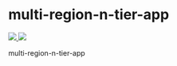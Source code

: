 # multi-region-n-tier-app

<a href="https://portal.azure.com/#create/Microsoft.Template/uri/https%3A%2F%2Fraw.githubusercontent.com%2Fans-cloud%2Fazure_service_catalogue%2Fmaster%2Fmulti-region-n-tier-app%2FazureDeploy.json" target="_blank">
    <img src="http://azuredeploy.net/deploybutton.png"/>
</a>
<a href="http://armviz.io/#/?load=https%3A%2F%2Fraw.githubusercontent.com%2Fans-cloud%2Fazure_service_catalogue%2Fmaster%2Fmulti-region-n-tier-app%2FazureDeploy.json" target="_blank">
    <img src="http://armviz.io/visualizebutton.png"/>
</a>

multi-region-n-tier-app